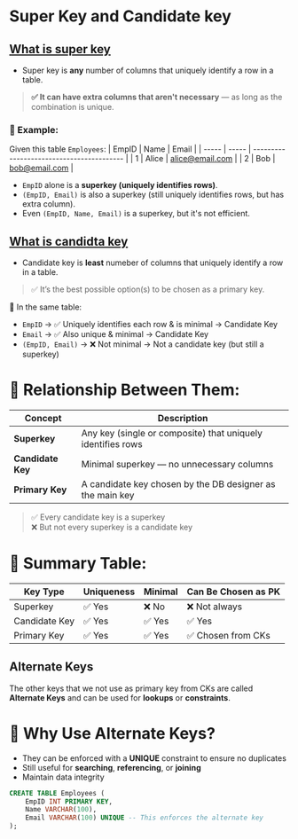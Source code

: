 # Super Key and Candidate key

## [What is super key](https://youtu.be/ztHopE5Wnpc?si=08dUJO5g-oIjnOQM&t=12737)
- Super key is **any** number of columns that uniquely identify a row in a table.
> **✅ It can have extra columns that aren't necessary** — as long as the combination is unique.

### 📌 Example:
Given this table `Employees`:
| EmpID | Name  | Email                                     |
| ----- | ----- | ----------------------------------------- |
| 1     | Alice | [alice@email.com](mailto:alice@email.com) |
| 2     | Bob   | [bob@email.com](mailto:bob@email.com)     |


- `EmpID` alone is a **superkey (uniquely identifies rows)**.
- `(EmpID, Email)` is also a superkey (still uniquely identifies rows, but has extra column).
- Even `(EmpID, Name, Email)` is a superkey, but it's not efficient.





## [What is candidta key](https://youtu.be/ztHopE5Wnpc?si=AItKoWyTX2eDJ8FE&t=13257)

- Candidate key is **least** numeber of columns that uniquely identify a row in a table.

> ✅ It’s the best possible option(s) to be chosen as a primary key.

📌 In the same table:
- `EmpID` → ✅ Uniquely identifies each row & is minimal → Candidate Key
- `Email` → ✅ Also unique & minimal → Candidate Key
- `(EmpID, Email)` → ❌ Not minimal → Not a candidate key (but still a superkey)


# 🔁 Relationship Between Them:
| Concept           | Description                                                 |
| ----------------- | ----------------------------------------------------------- |
| **Superkey**      | Any key (single or composite) that uniquely identifies rows |
| **Candidate Key** | Minimal superkey — no unnecessary columns                   |
| **Primary Key**   | A candidate key chosen by the DB designer as the main key   |


> ✅ Every candidate key is a superkey\
❌ But not every superkey is a candidate key


# 🧠 Summary Table:
| Key Type      | Uniqueness | Minimal | Can Be Chosen as PK |
| ------------- | ---------- | ------- | ------------------- |
| Superkey      | ✅ Yes      | ❌ No    | ❌ Not always        |
| Candidate Key | ✅ Yes      | ✅ Yes   | ✅ Yes               |
| Primary Key   | ✅ Yes      | ✅ Yes   | ✅ Chosen from CKs   |


## Alternate Keys

The other keys that we not use as primary key from CKs are called **Alternate Keys** and can be used for **lookups** or **constraints**.


# 🔐 Why Use Alternate Keys?
- They can be enforced with a **UNIQUE** constraint to ensure no duplicates
- Still useful for **searching**, **referencing**, or **joining**
- Maintain data integrity

```sql
CREATE TABLE Employees (
    EmpID INT PRIMARY KEY,
    Name VARCHAR(100),
    Email VARCHAR(100) UNIQUE -- This enforces the alternate key
);
```